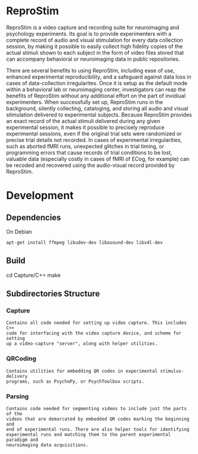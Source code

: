 # ReproStim

ReproStim is a video capture and recording suite for neuroimaging and psychology
experiments.  Its goal is to provide experimenters with a complete record of
audio and visual stimulation for every data collection session, by making
it possible to easily collect high fidelity copies of the actual stimuli shown to
each subject in the form of video files stored that can accompany behavioral or
neuroimaging data in public repositories. 

There are several benefits to using ReproStim, including ease of use, enhanced
experimental reproducibility, and a safeguard against data loss in cases of
data-collection irregularites. Once it is setup as the default mode within a
behavioral lab or neuroimaging center, investigators can reap the benefits of
ReproStim without any additional effort on the part of invidiual experimenters.
When successfully set up, ReproStim runs in the background, silently collecting,
cataloging, and storing all audio and visual stimulation delivered to
experimental subjects. Because ReproStim provides an exact record of the actual
stimuli delivered during any given experimental session, it makes it possible to
precisely reproduce experimental sessions, even if the original trial sets were
randomized or precise trial details not recorded. In cases of experimental
irregularities, such as aborted fMRI runs, unexpected glitches in trial timing,
or programming errors that cause records of trial conditions to be lost,
valuable data (especially costly in cases of fMRI of ECog, for example) can be
recoded and recovered using the audio-visual record provided by ReproStim.   

# Development

## Dependencies

On Debian

    apt-get install ffmpeg libudev-dev libasound-dev libv4l-dev

## Build

   cd Capture/C++
   make

## Subdirectories Structure

### Capture

    Contains all code needed for setting up video capture. This includes C++
    code for interfacing with the video capture device, and scheme for setting
    up a video-capture "server", along with helper utilities.

### QRCoding

    Contains utilities for embedding QR codes in experimental stimulus-delivery
    programs, such as PsychoPy, or PsychToolbox scripts.

### Parsing

    Contains code needed for segmenting videos to include just the parts of the
    videos that are demarcated by embedded QR codes marking the beginning and
    end of experimental runs. There are also helper tools for identifying
    experimental runs and matching them to the parent experimental paradigm and
    neuroimaging data acquisitions. 
